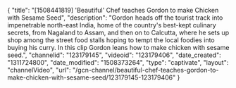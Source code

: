 {
    "title": "[1508441819] 'Beautiful' Chef teaches Gordon to make Chicken with Sesame Seed",
    "description": "Gordon heads off the tourist track into impenetrable north-east India, home of the country's best-kept culinary secrets, from Nagaland to Assam, and then on to Calcutta, where he sets up shop among the street food stalls hoping to tempt the local foodies into buying his curry. In this clip Gordon leans how to make chicken with sesame seed.",
    "channelid": "123179145",
    "videoid": "123179406",
    "date_created": "1311724800",
    "date_modified": "1508373264",
    "type": "captivate",
    "layout": "channelVideo",
    "url": "\/gcn-channel\/beautiful-chef-teaches-gordon-to-make-chicken-with-sesame-seed\/123179145-123179406"
}